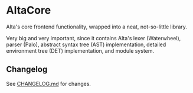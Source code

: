 # AltaCore
Alta's core frontend functionality, wrapped into a neat, not-so-little library.

Very big and very important, since it contains Alta's lexer (Waterwheel), parser (Palo), abstract syntax tree (AST) implementation, detailed environment tree (DET) implementation, and module system.

## Changelog
See [CHANGELOG.md](CHANGELOG.md) for changes.